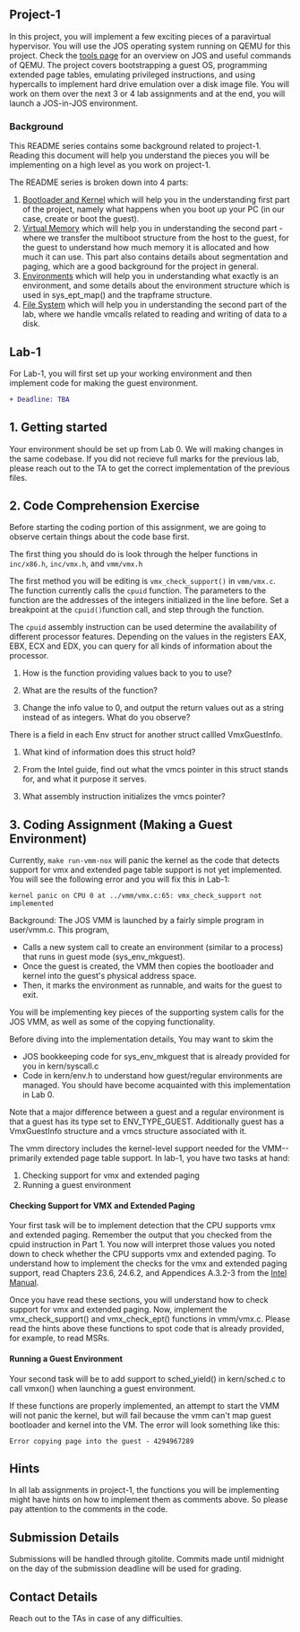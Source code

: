 ## Project-1

In this project, you will implement a few exciting pieces of a paravirtual hypervisor. You will use the JOS operating system running on QEMU for this project. Check the [tools page](https://github.com/vijay03/cs360v-f20/blob/master/tools.md) for an overview on JOS and useful commands of QEMU. The project covers bootstrapping a guest OS, programming extended page tables, emulating privileged instructions, and using hypercalls to implement hard drive emulation over a disk image file. You will work on them over the next 3 or 4 lab assignments and at the end, you will launch a JOS-in-JOS environment. 

### Background

This README series contains some background related to project-1. Reading this document will help you understand the pieces you will be implementing on a high level as you work on project-1.

The README series is broken down into 4 parts:
1. [Bootloader and Kernel](https://github.com/vijay03/cs360v-f20/blob/master/bootloader.md) which will help you in the understanding first part of the project, namely what happens when you boot up your PC (in our case, create or boot the guest).
2. [Virtual Memory](https://github.com/vijay03/cs360v-f20/blob/master/virtual_memory.md) which will help you in understanding the second part - where we transfer the multiboot structure from the host to the guest, for the guest to understand how much memory it is allocated and how much it can use. This part also contains details about segmentation and paging, which are a good background for the project in general.
3. [Environments](https://github.com/vijay03/cs360v-f20/blob/master/environments.md) which will help you in understanding what exactly is an environment, and some details about the environment structure which is used in sys_ept_map() and the trapframe structure.
4. [File System](https://github.com/vijay03/cs360v-f20/blob/master/file_system.md) which will help you in understanding the second part of the lab, where we handle vmcalls related to reading and writing of data to a disk.

## Lab-1

For Lab-1, you will first set up your working environment and then implement code for making the guest environment.
```diff
+ Deadline: TBA
```

## 1. Getting started 

Your environment should be set up from Lab 0. We will making changes in the same codebase. If you did not recieve full marks for the previous lab, please reach out to the TA to get the correct implementation of the previous files.

## 2. Code Comprehension Exercise 

Before starting the coding portion of this assignment, we are going to observe certain things about the code base first.

The first thing you should do is look through the helper functions in `inc/x86.h`, `inc/vmx.h`, and `vmm/vmx.h`

The first method you will be editing is `vmx_check_support()` in `vmm/vmx.c`. The function currently calls the `cpuid` function. The parameters to the function are the addresses of the integers initialized in the line before. Set a breakpoint at the `cpuid()`function call, and step through the function. 

The `cpuid` assembly instruction can be used determine the availability of different processor features. Depending on the values in the registers EAX, EBX, ECX and EDX, you can query for all kinds of information about the processor. 

1. How is the function providing values back to you to use? 

2. What are the results of the function? 

3. Change the info value to 0, and output the return values out as a string instead of as integers. What do you observe? 

There is a field in each Env struct for another struct callled VmxGuestInfo. 

1. What kind of information does this struct hold? 

2. From the Intel guide, find out what the vmcs pointer in this struct stands for, and what it purpose it serves. 

3. What assembly instruction initializes the vmcs pointer? 

## 3. Coding Assignment (Making a Guest Environment)

Currently, `make run-vmm-nox` will panic the kernel as the code that detects support for vmx and extended page table support is not yet implemented. You will see the following error and you will fix this in Lab-1:
```
kernel panic on CPU 0 at ../vmm/vmx.c:65: vmx_check_support not implemented
```

Background:
The JOS VMM is launched by a fairly simple program in user/vmm.c. This program,
- Calls a new system call to create an environment (similar to a process) that runs in guest mode (sys_env_mkguest).
- Once the guest is created, the VMM then copies the bootloader and kernel into the guest's physical address space.
- Then, it marks the environment as runnable, and waits for the guest to exit.

You will be implementing key pieces of the supporting system calls for the JOS VMM, as well as some of the copying functionality.

Before diving into the implementation details, You may want to skim the 
- JOS bookkeeping code for sys_env_mkguest that is already provided for you in kern/syscall.c
- Code in kern/env.h to understand how guest/regular environments are managed. You should have become acquainted with this implementation in Lab 0.

Note that a major difference between a guest and a regular environment is that a guest has its type set to ENV_TYPE_GUEST. Additionally guest has a VmxGuestInfo structure and a vmcs structure associated with it.

The vmm directory includes the kernel-level support needed for the VMM--primarily extended page table support. In lab-1, you have two tasks at hand:
1. Checking support for vmx and extended paging
2. Running a guest environment

#### Checking Support for VMX and Extended Paging

Your first task will be to implement detection that the CPU supports vmx and extended paging. Remember the output that you checked from the cpuid instruction in Part 1. You now will interpret those values you noted down to check whether the CPU supports vmx and extended paging. To understand how to implement the checks for the vmx and extended paging support, read Chapters 23.6, 24.6.2, and Appendices A.3.2-3 from the [Intel Manual](http://www.cs.utexas.edu/~vijay/cs378-f17/projects/64-ia-32-architectures-software-developer-vol-3c-part-3-manual.pdf).

Once you have read these sections, you will understand how to check support for vmx and extended paging. Now, implement the vmx_check_support() and vmx_check_ept() functions in vmm/vmx.c. Please read the hints above these functions to spot code that is already provided, for example, to read MSRs.

#### Running a Guest Environment

Your second task will be to add support to sched_yield() in kern/sched.c to call vmxon() when launching a guest environment.

If these functions are properly implemented, an attempt to start the VMM will not panic the kernel, but will fail because the vmm can't map guest bootloader and kernel into the VM. The error will look something like this:
```
Error copying page into the guest - 4294967289
```

## Hints

In all lab assignments in project-1, the functions you will be implementing might have hints on how to implement them as comments above. So please pay attention to the comments in the code.

## Submission Details

Submissions will be handled through gitolite.
Commits made until midnight on the day of the submission deadline will be used for grading.

## Contact Details

Reach out to the TAs in case of any difficulties.
